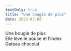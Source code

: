 ```yaml
---
textOnly: true
title: "Une bougie de plus"
date: 2023-03-02
---
```

Une bougie de plus  
Elle lève le pouce et l'index  
Gateau chocolat  
